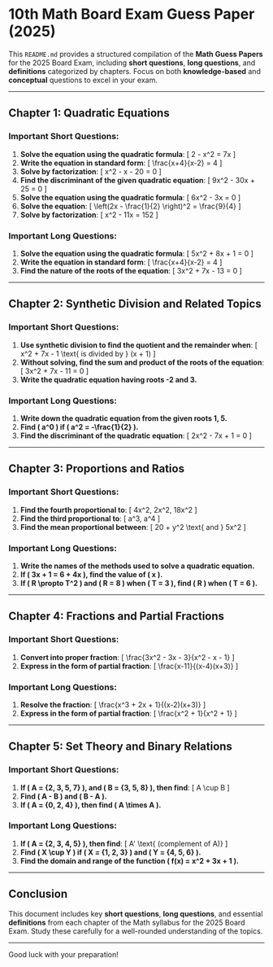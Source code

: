 # 10th Math Board Exam Guess Paper (2025)

This `README.md` provides a structured compilation of the **Math Guess Papers** for the 2025 Board Exam, including **short questions**, **long questions**, and **definitions** categorized by chapters. Focus on both **knowledge-based** and **conceptual** questions to excel in your exam.

---

## Chapter 1: Quadratic Equations

### Important Short Questions:
1. **Solve the equation using the quadratic formula**:
    \[
    2 - x^2 = 7x
    \]
2. **Write the equation in standard form**:
    \[
    \frac{x+4}{x-2} = 4
    \]
3. **Solve by factorization**:
    \[
    x^2 - x - 20 = 0
    \]
4. **Find the discriminant of the given quadratic equation**:
    \[
    9x^2 - 30x + 25 = 0
    \]
5. **Solve the equation using the quadratic formula**:
    \[
    6x^2 - 3x = 0
    \]
6. **Solve the equation**:
    \[
    \left(2x - \frac{1}{2} \right)^2 = \frac{9}{4}
    \]
7. **Solve by factorization**:
    \[
    x^2 - 11x = 152
    \]

### Important Long Questions:
1. **Solve the equation using the quadratic formula**:
    \[
    5x^2 + 8x + 1 = 0
    \]
2. **Write the equation in standard form**:
    \[
    \frac{x+4}{x-2} = 4
    \]
3. **Find the nature of the roots of the equation**:
    \[
    3x^2 + 7x - 13 = 0
    \]

---

## Chapter 2: Synthetic Division and Related Topics

### Important Short Questions:
1. **Use synthetic division to find the quotient and the remainder when**:
    \[
    x^2 + 7x - 1 \text{ is divided by } (x + 1)
    \]
2. **Without solving, find the sum and product of the roots of the equation**:
    \[
    3x^2 + 7x - 11 = 0
    \]
3. **Write the quadratic equation having roots -2 and 3.**

### Important Long Questions:
1. **Write down the quadratic equation from the given roots 1, 5.**
2. **Find \( a^0 \) if \( a^2 = -\frac{1}{2} \).**
3. **Find the discriminant of the quadratic equation**:
    \[
    2x^2 - 7x + 1 = 0
    \]

---

## Chapter 3: Proportions and Ratios

### Important Short Questions:
1. **Find the fourth proportional to**:
    \[
    4x^2, 2x^2, 18x^2
    \]
2. **Find the third proportional to**:
    \[
    a^3, a^4
    \]
3. **Find the mean proportional between**:
    \[
    20 + y^2 \text{ and } 5x^2
    \]

### Important Long Questions:
1. **Write the names of the methods used to solve a quadratic equation.**
2. **If \( 3x + 1 = 6 + 4x \), find the value of \( x \).**
3. **If \( R \propto T^2 \) and \( R = 8 \) when \( T = 3 \), find \( R \) when \( T = 6 \).**

---

## Chapter 4: Fractions and Partial Fractions

### Important Short Questions:
1. **Convert into proper fraction**:
    \[
    \frac{3x^2 - 3x - 3}{x^2 - x - 1}
    \]
2. **Express in the form of partial fraction**:
    \[
    \frac{x-11}{(x-4)(x+3)}
    \]

### Important Long Questions:
1. **Resolve the fraction**:
    \[
    \frac{x^3 + 2x + 1}{(x-2)(x+3)}
    \]
2. **Express in the form of partial fraction**:
    \[
    \frac{x^2 + 1}{x^2 + 1}
    \]

---

## Chapter 5: Set Theory and Binary Relations

### Important Short Questions:
1. **If \( A = \{2, 3, 5, 7\} \), and \( B = \{3, 5, 8\} \), then find**:
    \[
    A \cup B
    \]
2. **Find \( A - B \) and \( B - A \).**
3. **If \( A = \{0, 2, 4\} \), then find \( A \times A \).**

### Important Long Questions:
1. **If \( A = \{2, 3, 4, 5\} \), then find**:
    \[
    A' \text{ (complement of A)}
    \]
2. **Find \( X \cup Y \) if \( X = \{1, 2, 3\} \) and \( Y = \{4, 5, 6\} \).**
3. **Find the domain and range of the function \( f(x) = x^2 + 3x + 1 \).**

---

## Conclusion

This document includes key **short questions**, **long questions**, and essential **definitions** from each chapter of the Math syllabus for the 2025 Board Exam. Study these carefully for a well-rounded understanding of the topics.

---

Good luck with your preparation!

